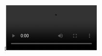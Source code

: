 [![Watch the video](https://github.com/rohitashgoswami/random-joke/blob/main/demo/random-joke-demo.mov)
